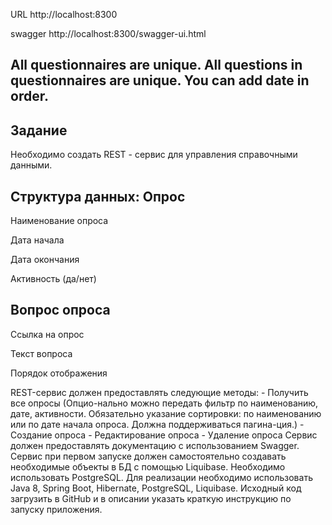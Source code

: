 URL http://localhost:8300

swagger http://localhost:8300/swagger-ui.html


All questionnaires are unique. 
All questions in questionnaires are unique.
You can add date in order.
--------------------
Задание
--------------------

Необходимо создать REST - сервис для управления справочными данными.

Структура данных:
Опрос
--------------------
Наименование опроса

Дата начала

Дата окончания

Активность (да/нет)

Вопрос опроса
--------------------
Ссылка на опрос

Текст вопроса

Порядок отображения


REST-сервис должен предоставлять следующие методы: - Получить все опросы (Опцио-нально можно передать фильтр по наименованию, дате, активности. Обязательно указание сортировки: по наименованию или по дате начала опроса. Должна поддерживаться пагина-ция.) - Создание опроса - Редактирование опроса - Удаление опроса
Сервис должен предоставлять документацию с использованием Swagger. Сервис при первом запуске должен самостоятельно создавать необходимые объекты в БД с помощью Liquibase. Необходимо использовать PostgreSQL.
Для реализации необходимо использовать Java 8, Spring Boot, Hibernate, PostgreSQL, Liquibase. Исходный код загрузить в GitHub и в описании указать краткую инструкцию по запуску приложения.
